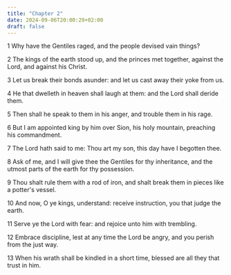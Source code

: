 ```yaml
---
title: "Chapter 2"
date: 2024-09-06T20:00:29+02:00
draft: false
---
```



1 Why have the Gentiles raged, and the people devised vain things?

2 The kings of the earth stood up, and the princes met together, against the Lord, and against his Christ.

3 Let us break their bonds asunder: and let us cast away their yoke from us.

4 He that dwelleth in heaven shall laugh at them: and the Lord shall deride them.

5 Then shall he speak to them in his anger, and trouble them in his rage.

6 But I am appointed king by him over Sion, his holy mountain, preaching his commandment.

7 The Lord hath said to me: Thou art my son, this day have I begotten thee.

8 Ask of me, and I will give thee the Gentiles for thy inheritance, and the utmost parts of the earth for thy possession.

9 Thou shalt rule them with a rod of iron, and shalt break them in pieces like a potter's vessel.

10 And now, O ye kings, understand: receive instruction, you that judge the earth.

11 Serve ye the Lord with fear: and rejoice unto him with trembling.

12 Embrace discipline, lest at any time the Lord be angry, and you perish from the just way.

13 When his wrath shall be kindled in a short time, blessed are all they that trust in him.

